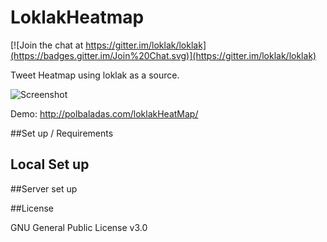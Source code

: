 # LoklakHeatmap

[![Join the chat at https://gitter.im/loklak/loklak](https://badges.gitter.im/Join%20Chat.svg)](https://gitter.im/loklak/loklak)

Tweet Heatmap using loklak as a source.


![Screenshot](https://cloud.githubusercontent.com/assets/3987198/18433618/f48d8a04-78e8-11e6-836d-85b231aeb5a0.png
)

Demo: <http://polbaladas.com/loklakHeatMap/>

##Set up / Requirements

## Local Set up

##Server set up

##License

GNU General Public License v3.0







